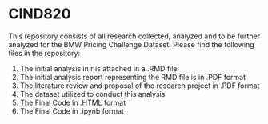 # CIND820
This repository consists of all research collected, analyzed and to be further analyzed for the BMW Pricing Challenge Dataset.
Please find the following files in the repository:
  1) The initial analysis in r is attached in a .RMD file
  2) The initial analysis report representing the RMD file is in .PDF format
  3) The literature review and proposal of the research project in .PDF format
  4) The dataset utilized to conduct this analysis
  5) The Final Code in .HTML format
  6) The Final Code in .ipynb format

